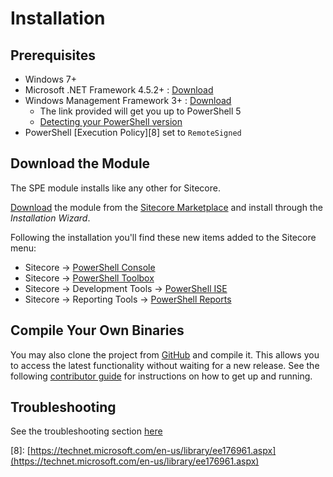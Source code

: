 # Installation

## Prerequisites

* Windows 7+
* Microsoft .NET Framework 4.5.2+ : [Download](https://www.microsoft.com/en-us/download/details.aspx?id=30653)  
* Windows Management Framework 3+ : [Download](https://www.microsoft.com/en-us/download/details.aspx?id=54616)
  * The link provided will get you up to PowerShell 5
  * [Detecting your PowerShell version](https://stackoverflow.com/questions/1825585/determine-installed-powershell-version)
* PowerShell \[Execution Policy\]\[8\] set to `RemoteSigned`

## Download the Module

The SPE module installs like any other for Sitecore.

[Download](https://marketplace.sitecore.net/Modules/Sitecore_PowerShell_console.aspx) the module from the [Sitecore Marketplace](https://marketplace.sitecore.net/) and install through the _Installation Wizard_.

Following the installation you'll find these new items added to the Sitecore menu:

* Sitecore -&gt; [PowerShell Console](../interfaces/console.md)
* Sitecore -&gt; [PowerShell Toolbox](../modules/integration-points/toolbox.md)
* Sitecore -&gt; Development Tools -&gt; [PowerShell ISE](../interfaces/scripting.md)
* Sitecore -&gt; Reporting Tools -&gt; [PowerShell Reports](../modules/integration-points/reports/)

## Compile Your Own Binaries

You may also clone the project from [GitHub](https://git.io/spe) and compile it. This allows you to access the latest functionality without waiting for a new release. See the following [contributor guide](contributor-guide.md) for instructions on how to get up and running.

## Troubleshooting

See the troubleshooting section [here](../troubleshooting.md)

\[8\]: [https://technet.microsoft.com/en-us/library/ee176961.aspx](https://technet.microsoft.com/en-us/library/ee176961.aspx)

